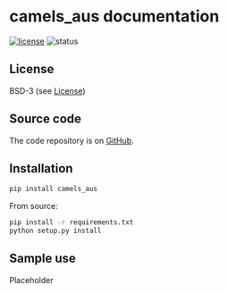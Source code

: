 # camels_aus documentation

[![license](https://img.shields.io/badge/license-BSD-blue.svg)](https://github.com/csiro-hydroinformatics/camels-aus-py/blob/master/LICENSE) ![status](https://img.shields.io/badge/status-alpha-orange.svg) 

<!-- master: [![Build status - master](https://ci.appveyor.com/api/projects/status/vmwq7xarxxj8s564/branch/master?svg=true)](https://ci.appveyor.com/project/jmp75/camels-aus-py/branch/master) testing: [![Build status - devel](https://ci.appveyor.com/api/projects/status/vmwq7xarxxj8s564/branch/testing?svg=true)](https://ci.appveyor.com/project/jmp75/camels-aus-py/branch/testing) -->

<!-- ![Reference counted native handles](./img/camels_aus-principles.png "Reference counted native handles") -->

## License

BSD-3 (see [License](https://github.com/csiro-hydroinformatics/camels-aus-py/blob/master/LICENSE))

## Source code

The code repository is on [GitHub](https://github.com/csiro-hydroinformatics/camels-aus-py).

## Installation

```sh
pip install camels_aus
```

From source:

```sh
pip install -r requirements.txt
python setup.py install
```

## Sample use

Placeholder